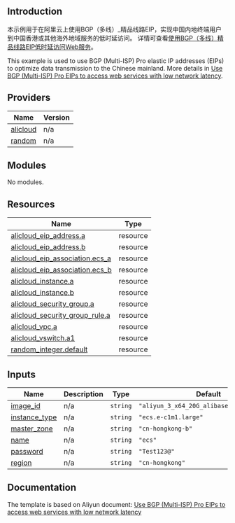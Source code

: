 ## Introduction

<!-- DOCS_DESCRIPTION_CN -->
本示例用于在阿里云上使用BGP（多线）_精品线路EIP，实现中国内地终端用户到中国香港或其他海外地域服务的低时延访问。
详情可查看[使用BGP（多线）精品线路EIP低时延访问Web服务](https://help.aliyun.com/document_detail/171278.html)。
<!-- DOCS_DESCRIPTION_CN -->

<!-- DOCS_DESCRIPTION_EN -->
This example is used to use BGP (Multi-ISP) Pro elastic IP addresses (EIPs) to optimize data transmission to the Chinese mainland.
More details in [Use BGP (Multi-ISP) Pro EIPs to access web services with low network latency](https://help.aliyun.com/document_detail/171278.html).
<!-- DOCS_DESCRIPTION_EN -->

<!-- BEGIN_TF_DOCS -->
## Providers

| Name | Version |
|------|---------|
| <a name="provider_alicloud"></a> [alicloud](#provider\_alicloud) | n/a |
| <a name="provider_random"></a> [random](#provider\_random) | n/a |

## Modules

No modules.

## Resources

| Name | Type |
|------|------|
| [alicloud_eip_address.a](https://registry.terraform.io/providers/aliyun/alicloud/latest/docs/resources/eip_address) | resource |
| [alicloud_eip_address.b](https://registry.terraform.io/providers/aliyun/alicloud/latest/docs/resources/eip_address) | resource |
| [alicloud_eip_association.ecs_a](https://registry.terraform.io/providers/aliyun/alicloud/latest/docs/resources/eip_association) | resource |
| [alicloud_eip_association.ecs_b](https://registry.terraform.io/providers/aliyun/alicloud/latest/docs/resources/eip_association) | resource |
| [alicloud_instance.a](https://registry.terraform.io/providers/aliyun/alicloud/latest/docs/resources/instance) | resource |
| [alicloud_instance.b](https://registry.terraform.io/providers/aliyun/alicloud/latest/docs/resources/instance) | resource |
| [alicloud_security_group.a](https://registry.terraform.io/providers/aliyun/alicloud/latest/docs/resources/security_group) | resource |
| [alicloud_security_group_rule.a](https://registry.terraform.io/providers/aliyun/alicloud/latest/docs/resources/security_group_rule) | resource |
| [alicloud_vpc.a](https://registry.terraform.io/providers/aliyun/alicloud/latest/docs/resources/vpc) | resource |
| [alicloud_vswitch.a1](https://registry.terraform.io/providers/aliyun/alicloud/latest/docs/resources/vswitch) | resource |
| [random_integer.default](https://registry.terraform.io/providers/hashicorp/random/latest/docs/resources/integer) | resource |

## Inputs

| Name | Description | Type | Default | Required |
|------|-------------|------|---------|:--------:|
| <a name="input_image_id"></a> [image\_id](#input\_image\_id) | n/a | `string` | `"aliyun_3_x64_20G_alibase_20241103.vhd"` | no |
| <a name="input_instance_type"></a> [instance\_type](#input\_instance\_type) | n/a | `string` | `"ecs.e-c1m1.large"` | no |
| <a name="input_master_zone"></a> [master\_zone](#input\_master\_zone) | n/a | `string` | `"cn-hongkong-b"` | no |
| <a name="input_name"></a> [name](#input\_name) | n/a | `string` | `"ecs"` | no |
| <a name="input_password"></a> [password](#input\_password) | n/a | `string` | `"Test123@"` | no |
| <a name="input_region"></a> [region](#input\_region) | n/a | `string` | `"cn-hongkong"` | no |
<!-- END_TF_DOCS -->

## Documentation
<!-- docs-link --> 

The template is based on Aliyun document: [Use BGP (Multi-ISP) Pro EIPs to access web services with low network latency](https://help.aliyun.com/document_detail/171278.html) 

<!-- docs-link --> 
